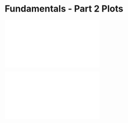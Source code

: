 # Fundamentals - Part 2 Plots
![Absolute Increase in Population](abs_increase_in_pop.md)

![Average Growth Rate of Population](avg_growth_rate_plot.md)
